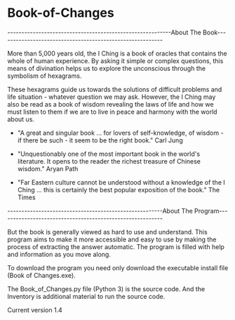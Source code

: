 # Book-of-Changes

 ----------------------------------------------------------About The Book----------------------------------------------------------

More than 5,000 years old, the I Ching is a book of oracles that contains the whole of human experience. By asking it simple or complex questions, this means of divination helps us to explore the unconscious through the symbolism of hexagrams.

These hexagrams guide us towards the solutions of difficult problems and life situation - whatever question we may ask. However, the I Ching may also be read as a book of wisdom revealing the laws of life and how we must listen to them if we are to live in peace and harmony with the world about us.

 - "A great and singular book ... for lovers of self-knowledge, of wisdom - if there be such - it seem to be the right book." Carl Jung
  
 - "Unquestionably one of the most important book in the world's literature. It opens to the reader the richest treasure of Chinese    wisdom." Aryan Path

 - "Far Eastern culture cannot be understood without a knowledge of the I Ching ... this is certainly the best popular exposition of the book." The Times
 
 -------------------------------------------------------About The Program----------------------------------------------------------

But the book is generally viewed as hard to use and understand. This program aims to make it more accessible and easy to use by making the process of extracting the answer automatic. The program is filled with help and information as you move along.

To download the program you need only download the executable install file (Book of Changes.exe).

The Book_of_Changes.py file (Python 3) is the source code.
And the Inventory is additional material to run the source code.

Current version 1.4
